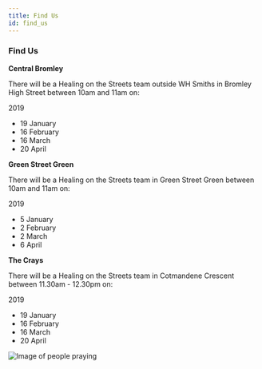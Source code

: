 ```yaml
---
title: Find Us
id: find_us
---
```


### Find Us

**Central Bromley**

There will be a Healing on the Streets team outside WH Smiths in Bromley High Street between 10am and 11am on:

2019
* 19 January
* 16 February
* 16 March
* 20 April


**Green Street Green**

There will be a Healing on the Streets team in Green Street Green between 10am and 11am on:

2019
* 5 January
* 2 February
* 2 March
* 6 April



**The Crays**

There will be a Healing on the Streets team in Cotmandene Crescent between 11.30am - 12.30pm on: 

2019
* 19 January
* 16 February
* 16 March
* 20 April

![Image of people praying](/gen/images/IMG_0597-large.JPG)
